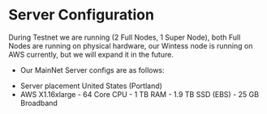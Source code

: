 Server Configuration
====================

During Testnet we are running (2 Full Nodes, 1 Super Node), both Full Nodes are running on physical hardware, our Wintess node is running on AWS currently, but we will expand it in the future.


- Our MainNet Server configs are as follows:
* Server placement United States (Portland)
* AWS X1.16xlarge - 64 Core CPU - 1 TB RAM - 1.9 TB SSD (EBS) - 25 GB Broadband
